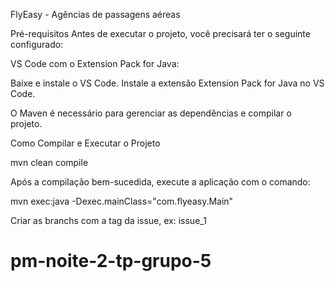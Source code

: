 FlyEasy - Agências de passagens aéreas

Pré-requisitos
Antes de executar o projeto, você precisará ter o seguinte configurado:

VS Code com o Extension Pack for Java:

Baixe e instale o VS Code.
Instale a extensão Extension Pack for Java no VS Code.

O Maven é necessário para gerenciar as dependências e compilar o projeto.

Como Compilar e Executar o Projeto

mvn clean compile

Após a compilação bem-sucedida, execute a aplicação com o comando:

mvn exec:java -Dexec.mainClass="com.flyeasy.Main"

Criar as branchs com a tag da issue, ex: issue_1

# pm-noite-2-tp-grupo-5
